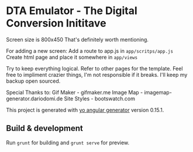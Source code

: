 # DTA Emulator - The Digital Conversion Inititave

Screen size is 800x450
That's definitely worth mentioning.

For adding a new screen:
Add a route to app.js in `app/scritps/app.js`
Create html page and place it somewhere in `app/views`

Try to keep everything logical. Refer to other pages for the template. Feel free to impliment crazier things, I'm not responsible if it breaks. I'll keep my backup open sourced.

Special Thanks to:
Gif Maker - gifmaker.me
Image Map - imagemap-generator.dariodomi.de
Site Styles - bootswatch.com

This project is generated with [yo angular generator](https://github.com/yeoman/generator-angular)
version 0.15.1.

## Build & development

Run `grunt` for building and `grunt serve` for preview.


